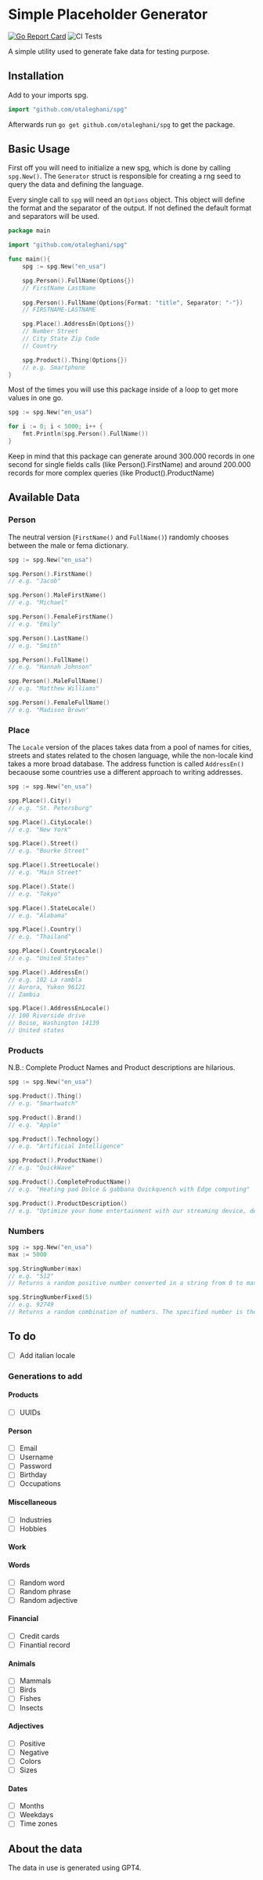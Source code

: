 # Simple Placeholder Generator

[![Go Report Card](https://goreportcard.com/badge/github.com/otaleghani/spg)](https://goreportcard.com/report/github.com/otaleghani/spg) 
![CI Tests](https://github.com/otaleghani/spg/actions/workflows/tests.yml/badge.svg)

A simple utility used to generate fake data for testing purpose.

## Installation
Add to your imports spg.

``` go
import "github.com/otaleghani/spg"
```
Afterwards run `go get github.com/otaleghani/spg` to get the package.

## Basic Usage
First off you will need to initialize a new spg, which is done by calling `spg.New()`. The `Generator` struct is responsible for creating a rng seed to query the data and defining the language.

Every single call to `spg` will need an `Options` object. This object will define the format and the separator of the output. If not defined the default format and separators will be used.

``` go
package main

import "github.com/otaleghani/spg"

func main(){
    spg := spg.New("en_usa")

    spg.Person().FullName(Options{})
    // FirstName LastName
    
    spg.Person().FullName(Options{Format: "title", Separator: "-"})
    // FIRSTNAME-LASTNAME

    spg.Place().AddressEn(Options{})
    // Number Street
    // City State Zip Code
    // Country

    spg.Product().Thing(Options{})
    // e.g. Smartphone
}
```

Most of the times you will use this package inside of a loop to get more values in one go.

``` go
spg := spg.New("en_usa")

for i := 0; i < 5000; i++ {
    fmt.Println(spg.Person().FullName())
}
```

Keep in mind that this package can generate around 300.000 records in one second for single fields calls (like Person().FirstName) and around 200.000 records for more complex queries (like Product().ProductName)

## Available Data

### Person

The neutral version (`FirstName()` and `FullName()`) randomly chooses between the male or fema dictionary.

``` go
spg := spg.New("en_usa")

spg.Person().FirstName() 
// e.g. "Jacob"

spg.Person().MaleFirstName() 
// e.g. "Michael"

spg.Person().FemaleFirstName() 
// e.g. "Emily"

spg.Person().LastName() 
// e.g. "Smith"

spg.Person().FullName() 
// e.g. "Hannah Johnson"

spg.Person().MaleFullName() 
// e.g. "Matthew Williams"

spg.Person().FemaleFullName() 
// e.g. "Madison Brown"
```

### Place

The `Locale` version of the places takes data from a pool of names for cities, streets and states related to the chosen language, while the non-locale kind takes a more broad database.
The address function is called `AddressEn()` becaouse some countries use a different approach to writing addresses. 

``` go
spg := spg.New("en_usa")

spg.Place().City() 
// e.g. "St. Petersburg"

spg.Place().CityLocale() 
// e.g. "New York"

spg.Place().Street() 
// e.g. "Bourke Street"

spg.Place().StreetLocale() 
// e.g. "Main Street"

spg.Place().State() 
// e.g. "Tokyo"

spg.Place().StateLocale() 
// e.g. "Alabama"

spg.Place().Country() 
// e.g. "Thailand"

spg.Place().CountryLocale() 
// e.g. "United States"

spg.Place().AddressEn() 
// e.g. 102 La rambla
// Aurora, Yukon 96121
// Zambia

spg.Place().AddressEnLocale() 
// 100 Riverside drive
// Boise, Washington 14139
// United states
```
### Products

N.B.: Complete Product Names and Product descriptions are hilarious.

``` go
spg := spg.New("en_usa")

spg.Product().Thing() 
// e.g. "Smartwatch"

spg.Product().Brand() 
// e.g. "Apple"

spg.Product().Technology() 
// e.g. "Artificial Intelligence"

spg.Product().ProductName() 
// e.g. "QuickWave"

spg.Product().CompleteProductName() 
// e.g. "Heating pad Dolce & gabbana Quickquench with Edge computing"

spg.Product().ProductDescription() 
// e.g. "Optimize your home entertainment with our streaming device, designed with Wi-fi 6. enjoy seamless streaming, high-definition video, and a user-friendly interface, all enabled by this advanced technology. transform your viewing experience with the superior capabilities of Wi-fi 6."
```

### Numbers
``` go
spg := spg.New("en_usa")
max := 5000

spg.StringNumber(max)
// e.g. "512"
// Returns a random positive number converted in a string from 0 to max

spg.StringNumberFixed(5)
// e.g. 92749
// Returns a random combination of numbers. The specified number is the lenght of the returned string..
```

## To do

- [ ] Add italian locale

### Generations to add

#### Products
- [ ] UUIDs

#### Person
- [ ] Email
- [ ] Username
- [ ] Password
- [ ] Birthday
- [ ] Occupations

#### Miscellaneous
- [ ] Industries
- [ ] Hobbies

#### Work


#### Words
- [ ] Random word
- [ ] Random phrase
- [ ] Random adjective

#### Financial
- [ ] Credit cards
- [ ] Finantial record

#### Animals
- [ ] Mammals
- [ ] Birds
- [ ] Fishes
- [ ] Insects

#### Adjectives
- [ ] Positive
- [ ] Negative
- [ ] Colors
- [ ] Sizes

#### Dates
- [ ] Months
- [ ] Weekdays
- [ ] Time zones

## About the data

The data in use is generated using GPT4.
